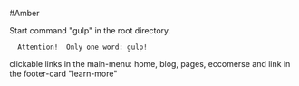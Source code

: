 #Amber

Start command "gulp" in the root directory.

      Attention!  Only one word: gulp!

clickable links in the main-menu: home, blog, pages, eccomerse and link in the footer-card "learn-more"
